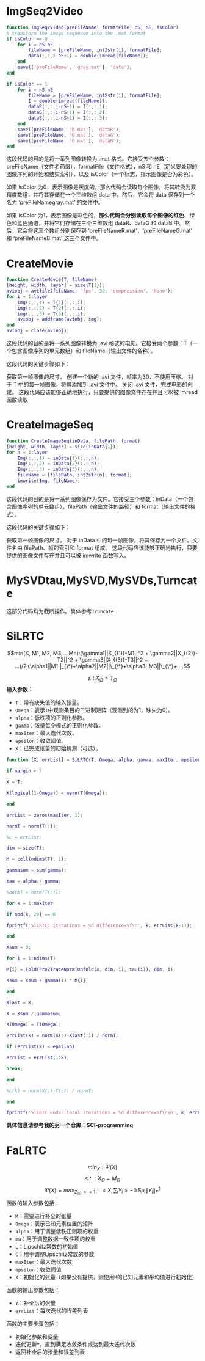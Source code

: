 # ImgSeq2Video
```Matlab
function ImgSeq2Video(preFileName, formatFile, nS, nE, isColor)
% transform the image sequence into the .mat format
if isColor == 0
    for i = nS:nE
        fileName = [preFileName, int2str(i), formatFile];
        data(:,:,i-nS+1) = double(imread(fileName));
    end
    save(['preFileName', 'gray.mat'], 'data');
end

if isColor == 1
    for i = nS:nE
        fileName = [preFileName, int2str(i), formatFile];
        I = double(imread(fileName));
        dataR(:,:,i-nS+1) = I(:,:,1);
        dataG(:,:,i-nS+1) = I(:,:,2);
        dataB(:,:,i-nS+1) = I(:,:,3);
    end
    save([preFileName, 'R.mat'], 'dataR');
    save([preFileName, 'G.mat'], 'dataG');
    save([preFileName, 'B.mat'], 'dataB');
end
```
这段代码的目的是将一系列图像转换为 .mat 格式。它接受五个参数：preFileName（文件名前缀），formatFile（文件格式），nS 和 nE（定义要处理的图像序列的开始和结束索引），以及 isColor（一个标志，指示图像是否为彩色）。

如果 isColor 为0，表示图像是灰度的，那么代码会读取每个图像，将其转换为双精度数组，并将其存储在一个三维数组 data 中。然后，它会将 data 保存到一个名为 ‘preFileNamegray.mat’ 的文件中。

如果 isColor 为1，表示图像是彩色的，**那么代码会分别读取每个图像的红色**、绿色和蓝色通道，并将它们存储在三个三维数组 dataR、dataG 和 dataB 中。然后，它会将这三个数组分别保存到 ‘preFileNameR.mat’，‘preFileNameG.mat’ 和 ‘preFileNameB.mat’ 这三个文件中。
# CreateMovie
```Matlab
function CreateMovie(T, fileName)
[height, width, layer] = size(T{1});
aviobj = avifile(fileName, 'fps', 30, 'compression', 'None');
for i = 1:layer
    img(:,:,1) = T{1}(:,:,i);
    img(:,:,2) = T{2}(:,:,i);
    img(:,:,3) = T{3}(:,:,i);
    aviobj = addframe(aviobj, img);
end
aviobj = close(aviobj);
```
这段代码的目的是将一系列图像转换为 .avi 格式的电影。它接受两个参数：T（一个包含图像序列的单元数组）和 fileName（输出文件的名称）。

这段代码的关键步骤如下：

获取第一帧图像的尺寸。
创建一个新的 .avi 文件，帧率为30，不使用压缩。
对于 T 中的每一帧图像，将其添加到 .avi 文件中。
关闭 .avi 文件，完成电影的创建。
这段代码应该能够正确地执行，只要提供的图像文件存在并且可以被 imread 函数读取
# CreateImageSeq
```Matlab
function CreateImageSeq(inData, filePath, format)
[height, width, layer] = size(inData{1});
for n = 1:layer
    Img(:,:,1) = inData{1}(:,:,n);
    Img(:,:,2) = inData{2}(:,:,n);
    Img(:,:,3) = inData{3}(:,:,n);
    fileName = [filePath, int2str(n), format];
    imwrite(Img, fileName);
end
```
这段代码的目的是将一系列图像保存为文件。它接受三个参数：inData（一个包含图像序列的单元数组），filePath（输出文件的路径）和 format（输出文件的格式）。

这段代码的关键步骤如下：

获取第一帧图像的尺寸。
对于 inData 中的每一帧图像，将其保存为一个文件。文件名由 filePath、帧的索引和 format 组成。
这段代码应该能够正确地执行，只要提供的图像文件存在并且可以被 imwrite 函数写入。
# MySVDtau,MySVD,MySVDs,Turncate
这部分代码均为截断操作。具体参考`Truncate`

# SiLRTC

$$min(X, M1, M2, M3,... Mn):(\gamma1||X_{(1)}-M1||^2 + \gamma2||X_{(2)}-T2||^2 + \gamma3||X_{(3)}-T3||^2 + ...)/2+\alpha1||M1||_{\*}+\alpha2||M2||\_{\*}+\alpha3||M3||\_{\*}+....$$

$$s.t. X_\Omega = T_\Omega$$
**输入参数：**

- `T`：带有缺失值的输入张量。
- `Omega`：表示`T`中观测条目的二进制矩阵（观测到的为1，缺失为0）。
- `alpha`：低秩项的正则化参数。
- `gamma`：张量每个模式的正则化参数。
- `maxIter`：最大迭代次数。
- `epsilon`：收敛阈值。
- `X`：已完成张量的初始猜测（可选）。
```Matlab
function [X, errList] = SiLRTC(T, Omega, alpha, gamma, maxIter, epsilon, X)

if nargin < 7

X = T;

X(logical(1-Omega)) = mean(T(Omega));

end

errList = zeros(maxIter, 1);

normT = norm(T(:));

%L = errList;

dim = size(T);

M = cell(ndims(T), 1);

gammasum = sum(gamma);

tau = alpha./ gamma;

%normT = norm(T(:));

for k = 1:maxIter

if mod(k, 20) == 0

fprintf('SiLRTC: iterations = %d difference=%f\n', k, errList(k-1));

end

Xsum = 0;

for i = 1:ndims(T)

M{i} = Fold(Pro2TraceNorm(Unfold(X, dim, i), tau(i)), dim, i);

Xsum = Xsum + gamma(i) * M{i};

end

Xlast = X;

X = Xsum / gammasum;

X(Omega) = T(Omega);

errList(k) = norm(X(:)-Xlast(:)) / normT;

if (errList(k) < epsilon)

errList = errList(1:k);

break;

end

%L(k) = norm(X(:)-T(:)) / normT;

end

fprintf('SiLRTC ends: total iterations = %d difference=%f\n\n', k, errList(k));
```
**具体信息请参考我的另一个仓库：SCI-programming**
# FaLRTC
$$min_{X} : \Psi(X)$$
$$s.t. : X_\Omega = M_\Omega$$
$$\Psi(X) = max_{Z_{i(i)} <= 1}: <X, \sum_i Y_i> - 0.5 \mu_i \|Y_i\|_F^2$$
函数的输入参数包括：

- `M`：需要进行补全的张量
- `Omega`：表示已知元素位置的矩阵
- `alpha`：用于调整低秩正则项的权重
- `mu`：用于调整数据一致性项的权重
- `L`：Lipschitz常数的初始值
- `C`：用于调整Lipschitz常数的参数
- `maxIter`：最大迭代次数
- `epsilon`：收敛阈值
- `X`：初始化的张量（如果没有提供，则使用`M`的已知元素和平均值进行初始化）

函数的输出参数包括：

- `Y`：补全后的张量
- `errList`：每次迭代的误差列表

函数的主要步骤包括：

- 初始化参数和变量
- 迭代更新`Y`，直到满足收敛条件或达到最大迭代次数
- 返回补全后的张量和误差列表